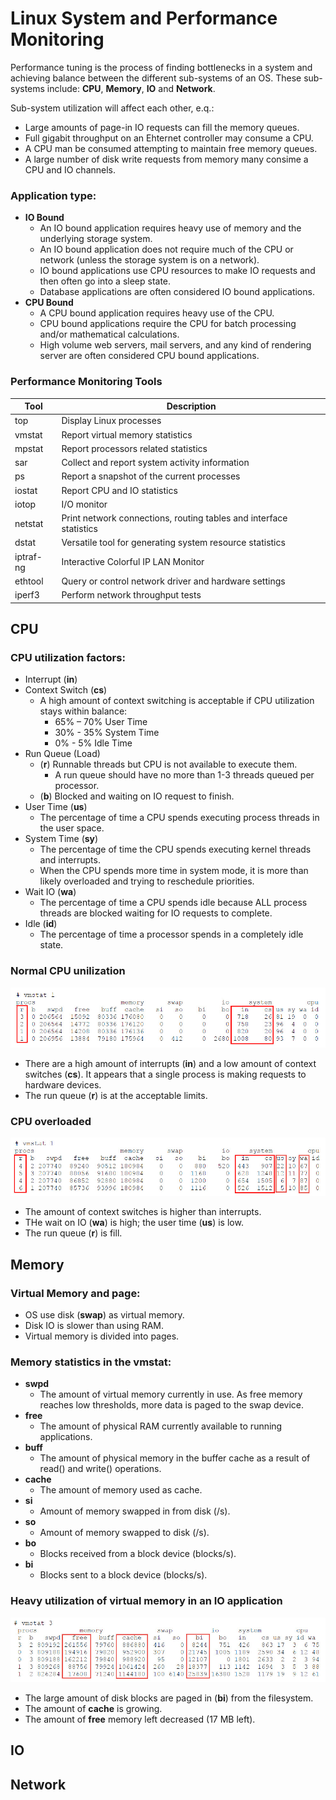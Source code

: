 # Linux System and Performance Monitoring

Performance tuning is the process of finding bottlenecks in a system and achieving balance between the different sub-systems of an OS. These
sub-systems include: **CPU**, **Memory**, **IO** and **Network**.

Sub-system utilization will affect each other, e.q.:
- Large amounts of page-in IO requests can fill the memory queues.
- Full gigabit throughput on an Ehternet controller may consume a CPU.
- A CPU man be consumed attempting to maintain free memory queues.
- A large number of disk write requests from memory many consime a CPU and IO channels.

### Application type:
- **IO Bound**
  - An IO bound application requires heavy use of memory and the underlying storage system. 
  - An IO bound application does not require much of the CPU or network (unless the storage system is on a network). 
  - IO bound applications use CPU resources to make IO requests and then often go into a sleep state. 
  - Database applications are often considered IO bound applications.
- **CPU Bound**
  - A CPU bound application requires heavy use of the CPU. 
  - CPU bound applications require the CPU for batch processing and/or mathematical calculations. 
  - High volume web servers, mail servers, and any kind of rendering server are often considered CPU bound applications.


### Performance Monitoring Tools
Tool | Description
---|---
top | Display Linux processes
vmstat | Report virtual memory statistics
mpstat | Report processors related statistics
sar | Collect and report system activity information
ps | Report a snapshot of the current processes
iostat | Report CPU and IO statistics
iotop | I/O monitor
netstat | Print network connections, routing tables and interface statistics
dstat | Versatile tool for generating system resource statistics
iptraf-ng | Interactive Colorful IP LAN Monitor
ethtool | Query or control network driver and hardware settings
iperf3 | Perform network throughput tests



## CPU

### CPU utilization factors:
- Interrupt (**in**)
- Context Switch (**cs**)
  - A high amount of context switching is acceptable if CPU utilization stays within balance:
    - 65% – 70% User Time
    - 30% - 35% System Time
    - 0% - 5% Idle Time
- Run Queue (Load)
  - (**r**) Runnable threads but CPU is not available to execute them.
    - A run queue should have no more than 1-3 threads queued per processor.
  - (**b**) Blocked and waiting on IO request to finish.
- User Time (**us**)
  - The percentage of time a CPU spends executing process threads in the user space.
- System Time (**sy**)
  - The percentage of time the CPU spends executing kernel threads and interrupts.
  - When the CPU spends more time in system mode, it is more than likely overloaded and trying to reschedule priorities.
- Wait IO (**wa**)
  - The percentage of time a CPU spends idle because ALL process threads are blocked waiting for IO requests to complete.
- Idle (**id**)
  - The percentage of time a processor spends in a completely idle state.

### Normal CPU unilization

![](fig/vmstat-1.jpg)

- There are a high amount of interrupts (**in**) and a low amount of context switches (**cs**). It appears that a single process is making requests to hardware devices.
- The run queue (**r**) is at the acceptable limits.

### CPU overloaded

![](fig/vmstat-2.jpg)

- The amount of context switches is higher than interrupts.
- THe wait on IO (**wa**) is high; the user time (**us**) is low.
- The run queue (**r**) is fill.



## Memory
### Virtual Memory and page:
- OS use disk (**swap**) as virtual memory.
- Disk IO is slower than using RAM.
- Virtual memory is divided into pages.

### Memory statistics in the vmstat:
- **swpd**
  - The amount of virtual memory currently in use. As free memory reaches low thresholds, more data is paged to the swap device.
- **free**
  - The amount of physical RAM currently available to running applications.
- **buff**
  - The amount of physical memory in the buffer cache as a result of read() and write() operations.
- **cache** 
  - The amount of memory used as cache.
- **si** 
  - Amount of memory swapped in from disk (/s).
- **so** 
  - Amount of memory swapped to disk (/s).
- **bo**
  - Blocks received from a block device (blocks/s).
- **bi** 
  - Blocks sent to a block device (blocks/s).

### Heavy utilization of virtual memory in an IO application

![](fig/vmstat-3.jpg)

- The large amount of disk blocks are paged in (**bi**) from the filesystem.
- The amount of **cache** is growing. 
- The amount of **free** memory left decreased (17 MB left).



## IO

## Network

